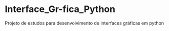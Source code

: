 # Interface_Gr-fica_Python
Projeto de estudos para desenvolvimento de interfaces gráficas em python
